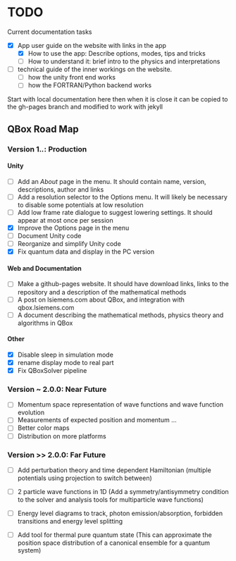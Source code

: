 # TODO
Current documentation tasks
- [x] App user guide on the website with links in the app
    - [x] How to use the app: Describe options, modes, tips and tricks
    - [ ] How to understand it: brief intro to the physics and interpretations
- [ ] technical guide of the inner workings on the website.
    - [ ] how the unity front end works
    - [ ] how the FORTRAN/Python backend works

Start with local documentation here then when it is close it can be
copied to the gh-pages branch and modified to work with jekyll

## QBox Road Map ##

### Version 1.*.*: Production ###
#### Unity ####
- [ ] Add an _About_ page in the menu. It should contain name, version, descriptions, author and links
- [ ] Add a resolution selector to the Options menu. It will likely be necessary to disable some potentials at low resolution
- [ ] Add low frame rate dialogue to suggest lowering settings. It should appear at most once per session
- [x] Improve the Options page in the menu
- [ ] Document Unity code
- [ ] Reorganize and simplify Unity code
- [x] Fix quantum data and display in the PC version

#### Web and Documentation ####
- [ ] Make a github-pages website. It should have download links, links to the repository and a description of the mathematical methods
- [ ] A post on lsiemens.com about QBox, and integration with qbox.lsiemens.com
- [ ] A document describing the mathematical methods, physics theory and algorithms in QBox

#### Other ####
- [x] Disable sleep in simulation mode
- [x] rename display mode to real part
- [x] Fix QBoxSolver pipeline

### Version ~ 2.0.0: Near Future ###
- [ ] Momentum space representation of wave functions and wave function evolution
- [ ] Measurements of expected position and momentum ...
- [ ] Better color maps
- [ ] Distribution on more platforms

### Version >> 2.0.0: Far Future ###
- [ ] Add perturbation theory and time dependent Hamiltonian (multiple potentials using projection to switch between)
- [ ] 2 particle wave functions in 1D (Add a symmetry/antisymmetry condition to the solver and analysis tools for multiparticle wave functions)
- [ ] Energy level diagrams to track, photon emission/absorption, forbidden transitions and energy level splitting

- [ ] Add tool for thermal pure quantum state (This can approximate the position space distribution of a canonical ensemble for a quantum system)
